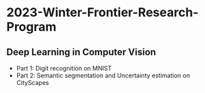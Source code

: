 # 2023-Winter-Frontier-Research-Program
## Deep Learning in Computer Vision

- Part 1: Digit recognition on MNIST
- Part 2: Semantic segmentation and Uncertainty estimation on CityScapes
